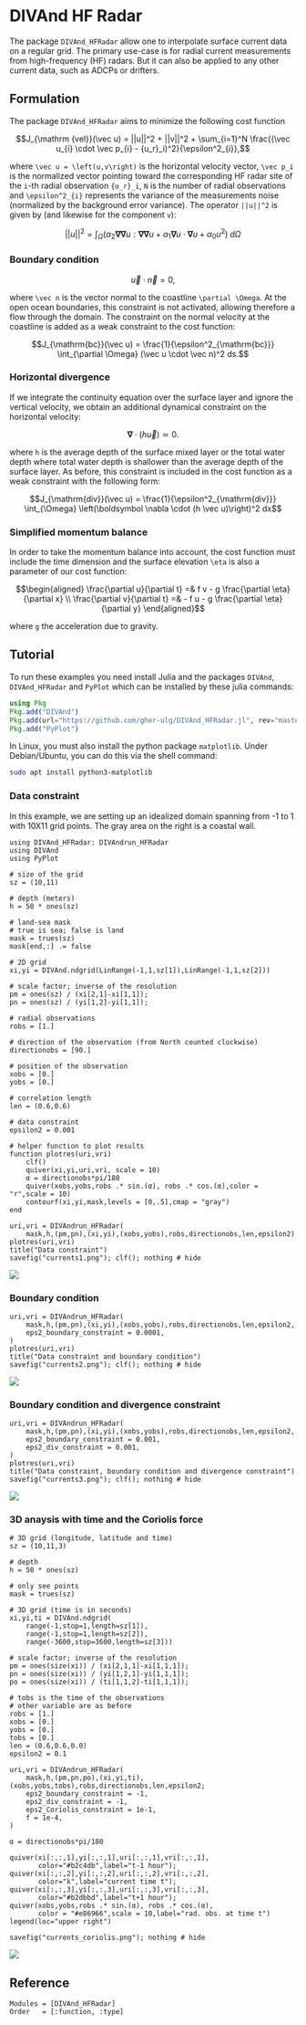 # DIVAnd HF Radar


The package `DIVAnd_HFRadar` allow one to interpolate surface current data on a regular grid.
The primary use-case is for radial current measurements from high-frequency (HF) radars. But it can also be applied to any other
current data, such as ADCPs or drifters.

## Formulation

The package `DIVAnd_HFRadar` aims to minimize the following cost function

```math
J_{\mathrm {vel}}(\vec u) = ||u||^2 + ||v||^2 +
\sum_{i=1}^N \frac{(\vec u_{i} \cdot \vec p_{i} - {u_r}_i)^2}{\epsilon^2_{i}},
```

where ``\vec u = \left(u,v\right)`` is the horizontal velocity vector, ``\vec p_i`` is the normalized vector pointing toward the corresponding HF radar
site of the ``i``-th radial observation ``{u_r}_i``, ``N`` is the number of radial observations and ``\epsilon^2_{i}`` represents the variance of the measurements noise (normalized by the background error variance). The operator ``||u||^2`` is given by (and likewise for the component ``v``):

```math
||u||^2=\int_{\Omega}( \alpha_{2} \boldsymbol \nabla\boldsymbol \nabla u :
\boldsymbol \nabla\boldsymbol \nabla u +\alpha_{1} \boldsymbol \nabla u \cdot \boldsymbol \nabla u +
\alpha_{0}  u^{2}) \; d \Omega
```

### Boundary condition

```math
\vec u \cdot \vec n = 0,
```

where ``\vec n`` is the vector normal to the coastline ``\partial \Omega``. At the open ocean boundaries, this constraint is not activated, allowing therefore a flow through the domain.
The constraint on the normal velocity at the coastline is added as a weak constraint to the cost function:

```math
J_{\mathrm{bc}}(\vec u) = \frac{1}{\epsilon^2_{\mathrm{bc}}} \int_{\partial \Omega} (\vec u \cdot \vec n)^2 ds.
```


### Horizontal divergence

If we integrate the continuity equation over the surface layer and ignore the vertical velocity, we obtain an additional dynamical constraint on the horizontal velocity:

```math
\boldsymbol \nabla \cdot (h \vec u) \simeq 0.
```

where ``h`` is the average depth of the surface mixed layer or the total water depth where total water depth is shallower than the average depth of the surface layer.
As before, this constraint is included in the cost function as a weak constraint with the following form:


```math
J_{\mathrm{div}}(\vec u) = \frac{1}{\epsilon^2_{\mathrm{div}}} \int_{\Omega} \left(\boldsymbol \nabla \cdot (h \vec u)\right)^2 dx
```



### Simplified momentum balance

In order to take the momentum balance into account, the cost function must include the time dimension and the surface elevation ``\eta`` is also a parameter
of our cost function:

```math
\begin{aligned}
    \frac{\partial u}{\partial t} =& f v  - g   \frac{\partial \eta}{\partial x} \\
    \frac{\partial v}{\partial t} =& - f u - g   \frac{\partial \eta}{\partial y}
\end{aligned}
```

where ``g`` the acceleration due to gravity.

## Tutorial

To run these examples you need install Julia and the packages `DIVAnd`, `DIVAnd_HFRadar` and `PyPlot` which can be installed by
these julia commands:

```julia
using Pkg
Pkg.add("DIVAnd")
Pkg.add(url="https://github.com/gher-ulg/DIVAnd_HFRadar.jl", rev="master")
Pkg.add("PyPlot")
```

In Linux, you must also install the python package `matplotlib`. Under Debian/Ubuntu, you can do this via the shell command:

```bash
sudo apt install python3-matplotlib
```

### Data constraint

In this example, we are setting up an idealized domain spanning from -1 to 1 with 10X11 grid points.
The gray area on the right is a coastal wall.

```@example 1
using DIVAnd_HFRadar: DIVAndrun_HFRadar
using DIVAnd
using PyPlot

# size of the grid
sz = (10,11)

# depth (meters)
h = 50 * ones(sz)

# land-sea mask
# true is sea; false is land
mask = trues(sz)
mask[end,:] .= false

# 2D grid
xi,yi = DIVAnd.ndgrid(LinRange(-1,1,sz[1]),LinRange(-1,1,sz[2]))

# scale factor; inverse of the resolution
pm = ones(sz) / (xi[2,1]-xi[1,1]);
pn = ones(sz) / (yi[1,2]-yi[1,1]);

# radial observations
robs = [1.]

# direction of the observation (from North counted clockwise)
directionobs = [90.]

# position of the observation
xobs = [0.]
yobs = [0.]

# correlation length
len = (0.6,0.6)

# data constraint
epsilon2 = 0.001

# helper function to plot results
function plotres(uri,vri)
    clf()
    quiver(xi,yi,uri,vri, scale = 10)
    α = directionobs*pi/180
    quiver(xobs,yobs,robs .* sin.(α), robs .* cos.(α),color = "r",scale = 10)
    contourf(xi,yi,mask,levels = [0,.5],cmap = "gray")
end

uri,vri = DIVAndrun_HFRadar(
    mask,h,(pm,pn),(xi,yi),(xobs,yobs),robs,directionobs,len,epsilon2)
plotres(uri,vri)
title("Data constraint")
savefig("currents1.png"); clf(); nothing # hide
```

![](currents1.png)


### Boundary condition

```@example 1
uri,vri = DIVAndrun_HFRadar(
    mask,h,(pm,pn),(xi,yi),(xobs,yobs),robs,directionobs,len,epsilon2,
    eps2_boundary_constraint = 0.0001,
)
plotres(uri,vri)
title("Data constraint and boundary condition")
savefig("currents2.png"); clf(); nothing # hide
```

![](currents2.png)

### Boundary condition and divergence constraint

```@example 1
uri,vri = DIVAndrun_HFRadar(
    mask,h,(pm,pn),(xi,yi),(xobs,yobs),robs,directionobs,len,epsilon2,
    eps2_boundary_constraint = 0.001,
    eps2_div_constraint = 0.001,
)
plotres(uri,vri)
title("Data constraint, boundary condition and divergence constraint")
savefig("currents3.png"); clf(); nothing # hide
```

![](currents3.png)

### 3D anaysis with time and the Coriolis force

```@example 1
# 3D grid (longitude, latitude and time)
sz = (10,11,3)

# depth
h = 50 * ones(sz)

# only see points
mask = trues(sz)

# 3D grid (time is in seconds)
xi,yi,ti = DIVAnd.ndgrid(
    range(-1,stop=1,length=sz[1]),
    range(-1,stop=1,length=sz[2]),
    range(-3600,stop=3600,length=sz[3]))

# scale factor; inverse of the resolution
pm = ones(size(xi)) / (xi[2,1,1]-xi[1,1,1]);
pn = ones(size(xi)) / (yi[1,2,1]-yi[1,1,1]);
po = ones(size(xi)) / (ti[1,1,2]-ti[1,1,1]);

# tobs is the time of the observations
# other variable are as before
robs = [1.]
xobs = [0.]
yobs = [0.]
tobs = [0.]
len = (0.6,0.6,0.0)
epsilon2 = 0.1

uri,vri = DIVAndrun_HFRadar(
    mask,h,(pm,pn,po),(xi,yi,ti),(xobs,yobs,tobs),robs,directionobs,len,epsilon2;
    eps2_boundary_constraint = -1,
    eps2_div_constraint = -1,
    eps2_Coriolis_constraint = 1e-1,
    f = 1e-4,
)

α = directionobs*pi/180

quiver(xi[:,:,1],yi[:,:,1],uri[:,:,1],vri[:,:,1],
       color="#b2c4db",label="t-1 hour");
quiver(xi[:,:,2],yi[:,:,2],uri[:,:,2],vri[:,:,2],
       color="k",label="current time t");
quiver(xi[:,:,3],yi[:,:,3],uri[:,:,3],vri[:,:,3],
       color="#b2dbbd",label="t+1 hour");
quiver(xobs,yobs,robs .* sin.(α), robs .* cos.(α),
       color = "#e86966",scale = 10,label="rad. obs. at time t")
legend(loc="upper right")

savefig("currents_coriolis.png"); nothing # hide
```

![](currents_coriolis.png)


## Reference

```@autodocs
Modules = [DIVAnd_HFRadar]
Order   = [:function, :type]
```

